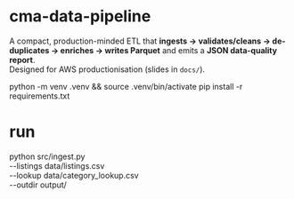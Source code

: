 # cma-data-pipeline

A compact, production-minded ETL that **ingests -> validates/cleans -> de-duplicates -> enriches -> writes Parquet** and emits a **JSON data-quality report**.  
Designed for AWS productionisation (slides in `docs/`).

python -m venv .venv && source .venv/bin/activate
pip install -r requirements.txt

# run
python src/ingest.py \
  --listings data/listings.csv \
  --lookup  data/category_lookup.csv \
  --outdir  output/
